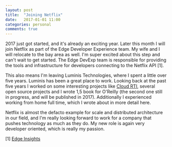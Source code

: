 ```yaml
---
layout: post
title:  "Joining Netflix"
date:   2017-01-01 11:00
categories: personal
comments: true
---
```


2017 just got started, and it's already an exciting year. 
Later this month I will join Netflix as part of the Edge Developer Experience team. 
My wife and I will relocate to the bay area as well. 
I'm super excited about this step and can't wait to get started. 
The Edge DevExp team is responsible for providing the tools and infrastructure for developers connecting to the Netflix API [1]. 

This also means I'm leaving Luminis Technologies, where I spent a little over five years. Luminis has been a great place to work. Looking back at the past five years I worked on some interesting projects like [Cloud RTI](http://cloud-rti.com), several open source projects and I wrote 1,5 book for O'Reilly (the second one still in progress, and will be published in 2017). Additionally I experienced working from home full time, which I wrote about in more detail here. 

Netflix is almost the defacto example for scale and distributed architecture in our field, and I'm really looking forward to work for a company that pushes technology as much as they do. 
My new role is again very developer oriented, which is really my passion. 

[1] [Edge Insights](http://www.slideshare.net/SangeetaNarayanan/engineering-leader-edge-insights-netflix)